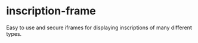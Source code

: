 # inscription-frame

Easy to use and secure iframes for displaying inscriptions of many different types.
